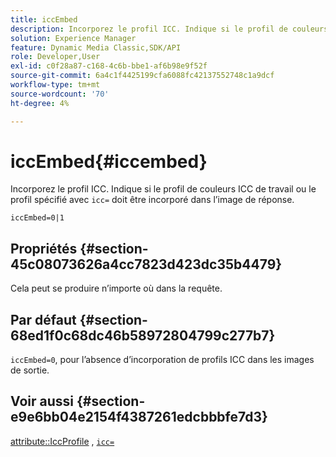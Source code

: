 ```yaml
---
title: iccEmbed
description: Incorporez le profil ICC. Indique si le profil de couleurs ICC de travail ou le profil spécifié avec « icc= » doit être incorporé dans l’image de réponse.
solution: Experience Manager
feature: Dynamic Media Classic,SDK/API
role: Developer,User
exl-id: c0f28a87-c168-4c6b-bbe1-af6b98e9f52f
source-git-commit: 6a4c1f4425199cfa6088fc42137552748c1a9dcf
workflow-type: tm+mt
source-wordcount: '70'
ht-degree: 4%

---
```


# iccEmbed{#iccembed}

Incorporez le profil ICC. Indique si le profil de couleurs ICC de travail ou le profil spécifié avec `icc=` doit être incorporé dans l’image de réponse.

`iccEmbed=0|1`

## Propriétés {#section-45c08073626a4cc7823d423dc35b4479}

Cela peut se produire n’importe où dans la requête.

## Par défaut {#section-68ed1f0c68dc46b58972804799c277b7}

`iccEmbed=0`, pour l’absence d’incorporation de profils ICC dans les images de sortie.

## Voir aussi {#section-e9e6bb04e2154f4387261edcbbbfe7d3}

[attribute::IccProfile](../../../../../ir-api/material-cat/image-rendering-api-ref/c-ir-material-catalog/c-ir-attributes-reference/r-ir-iccprofilegray.md#reference-712f1d0dcca748df9aaf495681bb39e6) , [`icc=`](../../../../../ir-api/http-protocol/image-rendering-api-ref/c-ir-http-protocol-ref/c-ir-http-protocol-command-reference/r-ir-icc.md#reference-86a2fff3cef24982ad2063d977a16e06)
